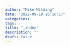 ```yaml
---
author: "Mike Wilding"
date: "2022-09-19 16:16:17"
categories:
tags:
title: "_index"
description: ""
draft: false
---
```


